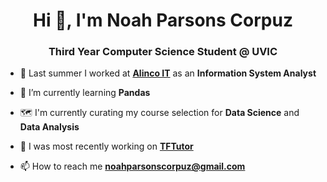 <h1 align="center">Hi 👋, I'm Noah Parsons Corpuz</h1>
<h3 align="center">Third Year Computer Science Student @ UVIC</h3>

- 👔 Last summer I worked at [**Alinco IT**](https://www.alincoit.com/) as an **Information System Analyst**

- 🌱 I’m currently learning **Pandas**

- 🗺️ I'm currently curating my course selection for **Data Science** and **Data Analysis**

- 🔭 I was most recently working on [**TFTutor**](https://github.com/noahparsonscorpuz/TFTutor)

- 📫 How to reach me **noahparsonscorpuz@gmail.com**

